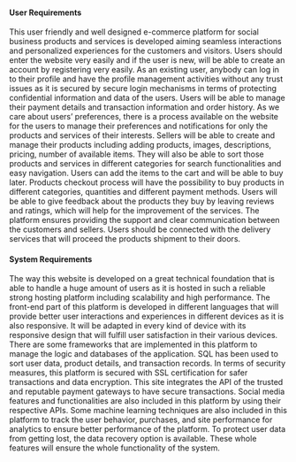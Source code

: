 #### User Requirements

This user friendly and well designed e-commerce platform for social business
products and services is developed aiming seamless interactions and personalized experiences for
the customers and visitors. Users should enter the website very easily and if the user is new, will be
able to create an account by registering very easily. As an existing user, anybody can log in to their
profile and have the profile management activities without any trust issues as it is secured by secure
login mechanisms in terms of protecting confidential information and data of the users. Users will
be able to manage their payment details and transaction information and order history. As we care
about users’ preferences, there is a process available on the website for the users to manage their
preferences and notifications for only the products and services of their interests. Sellers will be
able to create and manage their products including adding products, images, descriptions, pricing,
number of available items. They will also be able to sort those products and services in different
categories for search functionalities and easy navigation. Users can add the items to the cart and
will be able to buy later. Products checkout process will have the possibility to buy products in
different categories, quantities and different payment methods. Users will be able to give feedback
about the products they buy by leaving reviews and ratings, which will help for the improvement of
the services. The platform ensures providing the support and clear communication between the
customers and sellers. Users should be connected with the delivery services that will proceed the
products shipment to their doors.

#### System Requirements

The way this website is developed on a great technical foundation that is
able to handle a huge amount of users as it is hosted in such a reliable strong hosting platform
including scalability and high performance. The front-end part of this platform is developed in
different languages that will provide better user interactions and experiences in different devices as
it is also responsive. It will be adapted in every kind of device with its responsive design that will
fulfill user satisfaction in their various devices. There are some frameworks that are implemented in
this platform to manage the logic and databases of the application. SQL has been used to sort user
data, product details, and transaction records. In terms of security measures, this platform is secured
with SSL certification for safer transactions and data encryption. This site integrates the API of the
trusted and reputable payment gateways to have secure transactions. Social media features and
functionalities are also included in this platform by using their respective APIs. Some machine
learning techniques are also included in this platform to track the user behavior, purchases, and site
performance for analytics to ensure better performance of the platform. To protect user data from
getting lost, the data recovery option is available. These whole features will ensure the whole
functionality of the system.